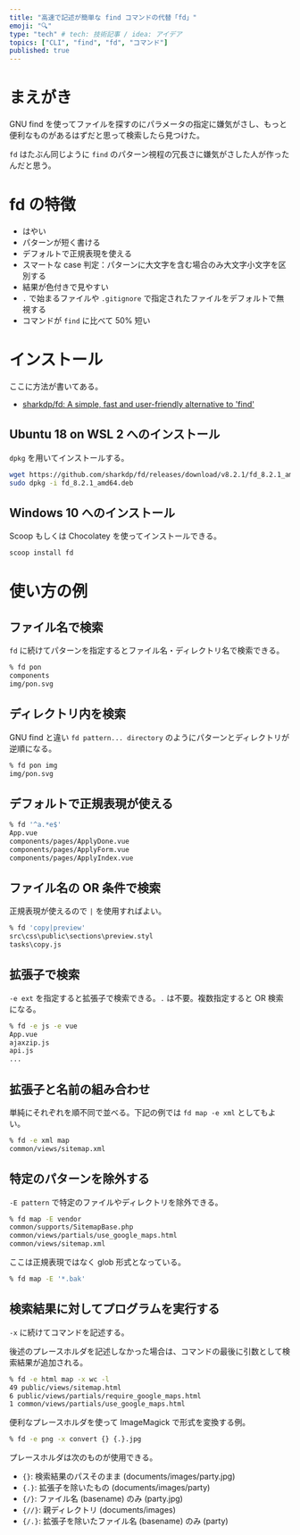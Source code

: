 ```yaml
---
title: "高速で記述が簡単な find コマンドの代替「fd」"
emoji: "🔍"
type: "tech" # tech: 技術記事 / idea: アイデア
topics: ["CLI", "find", "fd", "コマンド"]
published: true
---
```


# まえがき

GNU find を使ってファイルを探すのにパラメータの指定に嫌気がさし、もっと便利なものがあるはずだと思って検索したら見つけた。

`fd` はたぶん同じように `find` のパターン視程の冗長さに嫌気がさした人が作ったんだと思う。

# fd の特徴

- はやい
- パターンが短く書ける
- デフォルトで正規表現を使える
- スマートな case 判定：パターンに大文字を含む場合のみ大文字小文字を区別する
- 結果が色付きで見やすい
- `.` で始まるファイルや `.gitignore` で指定されたファイルをデフォルトで無視する
- コマンドが `find` に比べて 50% 短い

# インストール

ここに方法が書いてある。

- [sharkdp/fd: A simple, fast and user-friendly alternative to 'find'](https://github.com/sharkdp/fd)

## Ubuntu 18 on WSL 2 へのインストール

`dpkg` を用いてインストールする。

```sh
wget https://github.com/sharkdp/fd/releases/download/v8.2.1/fd_8.2.1_amd64.deb
sudo dpkg -i fd_8.2.1_amd64.deb
```

## Windows 10 へのインストール

Scoop もしくは Chocolatey を使ってインストールできる。

```sh
scoop install fd
```

# 使い方の例

## ファイル名で検索

`fd` に続けてパターンを指定するとファイル名・ディレクトリ名で検索できる。

```sh
% fd pon
components
img/pon.svg
```

## ディレクトリ内を検索

GNU find と違い `fd pattern... directory` のようにパターンとディレクトリが逆順になる。

```sh
% fd pon img
img/pon.svg
```

## デフォルトで正規表現が使える

```sh
% fd '^a.*e$'
App.vue
components/pages/ApplyDone.vue
components/pages/ApplyForm.vue
components/pages/ApplyIndex.vue
```

## ファイル名の OR 条件で検索

正規表現が使えるので `|` を使用すればよい。

```sh
% fd 'copy|preview'
src\css\public\sections\preview.styl
tasks\copy.js
```

## 拡張子で検索

`-e ext` を指定すると拡張子で検索できる。`.` は不要。複数指定すると OR 検索になる。

```sh
% fd -e js -e vue
App.vue
ajaxzip.js
api.js
...
```

## 拡張子と名前の組み合わせ

単純にそれぞれを順不同で並べる。下記の例では `fd map -e xml` としてもよい。

```sh
% fd -e xml map
common/views/sitemap.xml
```

## 特定のパターンを除外する

`-E pattern` で特定のファイルやディレクトリを除外できる。

```sh
% fd map -E vendor
common/supports/SitemapBase.php
common/views/partials/use_google_maps.html
common/views/sitemap.xml
```

ここは正規表現ではなく glob 形式となっている。

```sh
% fd map -E '*.bak'
```

## 検索結果に対してプログラムを実行する

`-x` に続けてコマンドを記述する。

後述のプレースホルダを記述しなかった場合は、コマンドの最後に引数として検索結果が追加される。

```sh
% fd -e html map -x wc -l
49 public/views/sitemap.html
6 public/views/partials/require_google_maps.html
1 common/views/partials/use_google_maps.html
```

便利なプレースホルダを使って ImageMagick で形式を変換する例。

```sh
% fd -e png -x convert {} {.}.jpg
```

プレースホルダは次のものが使用できる。

- `{}`: 検索結果のパスそのまま (documents/images/party.jpg)
- `{.}`: 拡張子を除いたもの (documents/images/party)
- `{/}`: ファイル名 (basename) のみ (party.jpg)
- `{//}`: 親ディレクトリ (documents/images)
- `{/.}`: 拡張子を除いたファイル名 (basename) のみ (party)
